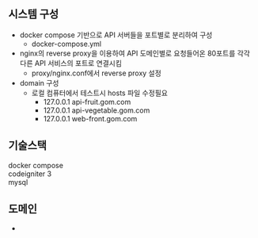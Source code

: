 ## 시스템 구성
- docker compose 기반으로 API 서버들을 포트별로 분리하여 구성
    - docker-compose.yml
- nginx의 reverse proxy을 이용하여 API 도메인별로 요청들어온 80포트를 각각 다른 API 서비스의 포트로 연결시킴
    - proxy/nginx.conf에서 reverse proxy 설정
- domain 구성
    - 로컬 컴퓨터에서 테스트시 hosts 파일 수정필요
        - 127.0.0.1 api-fruit.gom.com   
        - 127.0.0.1 api-vegetable.gom.com   
        - 127.0.0.1 web-front.gom.com   
## 기술스택
docker compose  
codeigniter 3  
mysql

## 도메인
- 